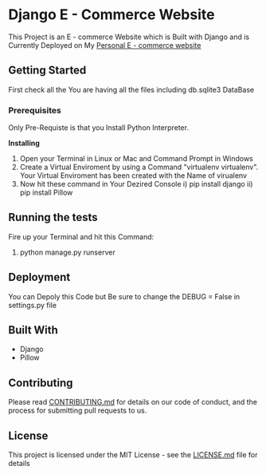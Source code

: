 # Django E - Commerce Website

This Project is an E - commerce Website which is Built with Django and is Currently Deployed on My [Personal E - commerce website](https://rushx.pythonanywhere.com)

## Getting Started

First check all the You are having all the files including db.sqlite3 DataBase

### Prerequisites

Only Pre-Requiste is that you Install Python Interpreter.

**Installing**

1. Open your Terminal in Linux or Mac and Command Prompt in Windows
2. Create a Virtual Enviroment by using a Command "virtualenv virtualenv". Your Virtual Enviroment has been created with the Name of virualenv
3. Now hit these command in Your Dezired Console 
	i) pip install django
	ii) pip install Pillow

## Running the tests

Fire up your Terminal and hit this Command:
1. python manage.py runserver

## Deployment

You can Depoly this Code but Be sure to change the DEBUG = False in settings.py file

## Built With

* Django
* Pillow

## Contributing

Please read [CONTRIBUTING.md](CONTRIBUTING.md) for details on our code of conduct, and the process for submitting pull requests to us.



## License

This project is licensed under the MIT License - see the [LICENSE.md](LICENSE) file for details
